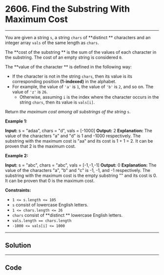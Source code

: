 # 2606. Find the Substring With Maximum Cost

---

You are given a string `s`, a string `chars` of **distinct ** characters and an integer array `vals` of the same length as `chars`.

The **cost of the substring ** is the sum of the values of each character in the substring. The cost of an empty string is considered `0`.

The **value of the character ** is defined in the following way:

  * If the character is not in the string `chars`, then its value is its corresponding position **(1-indexed)** in the alphabet. 
* For example, the value of `'a'` is `1`, the value of `'b'` is `2`, and so on. The value of `'z'` is `26`.
  * Otherwise, assuming `i` is the index where the character occurs in the string `chars`, then its value is `vals[i]`.



Return _the maximum cost among all substrings of the string_ `s`.

 

**Example 1:**


**Input:** s = "adaa", chars = "d", vals = [-1000]
**Output:** 2
**Explanation:** The value of the characters "a" and "d" is 1 and -1000 respectively.
The substring with the maximum cost is "aa" and its cost is 1 + 1 = 2.
It can be proven that 2 is the maximum cost.


**Example 2:**


**Input:** s = "abc", chars = "abc", vals = [-1,-1,-1]
**Output:** 0
**Explanation:** The value of the characters "a", "b" and "c" is -1, -1, and -1 respectively.
The substring with the maximum cost is the empty substring "" and its cost is 0.
It can be proven that 0 is the maximum cost.


 

**Constraints:**

  * `1 <= s.length <= 105`
  * `s` consist of lowercase English letters.
  * `1 <= chars.length <= 26`
  * `chars` consist of **distinct ** lowercase English letters.
  * `vals.length == chars.length`
  * `-1000 <= vals[i] <= 1000`

---

## Solution



---

## Code
```python


```